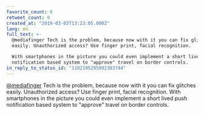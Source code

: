 ```yaml
---
favorite_count: 0
retweet_count: 0
created_at: "2019-03-03T13:23:05.000Z"
lang: en
full_text: >-
  @mediafinger Tech is the problem, because now with it you can fix glitches
  easily. Unauthorized access? Use finger print, facial recognition.

  With smartphones in the picture you could even implement a short lived push
  notification based system to "approve" travel on border controls.
in_reply_to_status_id: "1102195295092383744"
---
```


[@mediafinger](https://twitter.com/mediafinger) Tech is the problem, because now
with it you can fix glitches easily. Unauthorized access? Use finger print,
facial recognition. With smartphones in the picture you could even implement a
short lived push notification based system to "approve" travel on border
controls.
